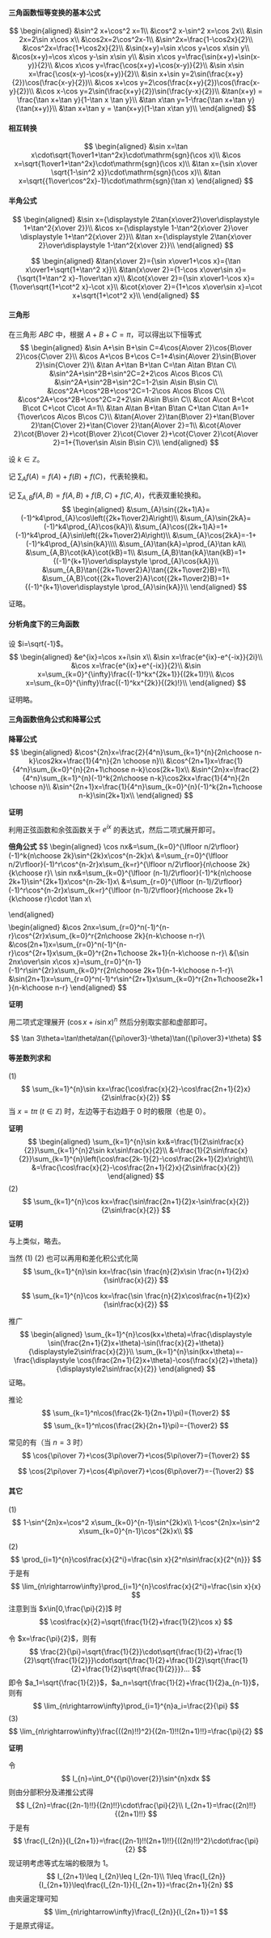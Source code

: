 #### 三角函数恒等变换的基本公式

$$
\begin{aligned}
&\sin^2 x+\cos^2 x=1\\
&\cos^2 x-\sin^2 x=\cos 2x\\
&\sin 2x=2\sin x\cos x\\
&\cos2x=2\cos^2x-1\\
&\sin^2x=\frac{1-\cos2x}{2}\\
&\cos^2x=\frac{1+\cos2x}{2}\\
&\sin(x+y)=\sin x\cos y+\cos x\sin y\\
&\cos(x+y)=\cos x\cos y-\sin x\sin y\\
&\sin x\cos y=\frac{\sin(x+y)+\sin(x-y)}{2}\\
&\cos x\cos y=\frac{\cos(x+y)+\cos(x-y)}{2}\\
&\sin x\sin x=\frac{\cos(x-y)-\cos(x+y)}{2}\\
&\sin x+\sin y=2\sin(\frac{x+y}{2})\cos(\frac{x-y}{2})\\
&\cos x+\cos y=2\cos(\frac{x+y}{2})\cos(\frac{x-y}{2})\\
&\cos x-\cos y=2\sin(\frac{x+y}{2})\sin(\frac{y-x}{2})\\
&\tan(x+y) = \frac{\tan x+\tan y}{1-\tan x \tan y}\\
&\tan x\tan y=1-\frac{\tan x+\tan y}{\tan(x+y)}\\
&\tan x+\tan y = \tan(x+y)(1-\tan x\tan y)\\
\end{aligned}
$$

#### 相互转换
$$
\begin{aligned}
&\sin x=\tan x\cdot\sqrt{1\over1+\tan^2x}\cdot\mathrm{sgn}(\cos x)\\
&\cos x=\sqrt{1\over1+\tan^2x}\cdot\mathrm{sgn}(\cos x)\\
&\tan x={\sin x\over \sqrt{1-\sin^2 x}}\cdot\mathrm{sgn}(\cos x)\\
&\tan x=\sqrt{{1\over\cos^2x}-1}\cdot\mathrm{sgn}(\tan x)
\end{aligned}
$$

#### 半角公式
$$
\begin{aligned}
&\sin x={\displaystyle 2\tan{x\over2}\over\displaystyle 1+\tan^2{x\over 2}}\\
&\cos x={\displaystyle 1-\tan^2{x\over 2}\over \displaystyle 1+\tan^2{x\over 2}}\\
&\tan x={\displaystyle 2\tan{x\over 2}\over\displaystyle 1-\tan^2{x\over 2}}\\
\end{aligned}
$$

$$
\begin{aligned}
&\tan{x\over 2}={\sin x\over1+\cos x}={\tan x\over1+\sqrt{1+\tan^2 x}}\\
&\tan{x\over 2}={1-\cos x\over\sin x}={\sqrt{1+\tan^2 x}-1\over\tan x}\\
&\cot{x\over 2}={\sin x\over1-\cos x}={1\over\sqrt{1+\cot^2 x}-\cot x}\\
&\cot{x\over 2}={1+\cos x\over\sin x}=\cot x+\sqrt{1+\cot^2 x}\\
\end{aligned}
$$



#### 三角形

在三角形 $ABC$ 中，根据 $A+B+C=\pi$，可以得出以下恒等式
$$
\begin{aligned}
&\sin A+\sin B+\sin C=4\cos{A\over 2}\cos{B\over 2}\cos{C\over 2}\\
&\cos A+\cos B+\cos C=1+4\sin{A\over 2}\sin{B\over 2}\sin{C\over 2}\\
&\tan A+\tan B+\tan C=\tan A\tan B\tan C\\
&\sin^2A+\sin^2B+\sin^2C=2+2\cos A\cos B\cos C\\
&\sin^2A+\sin^2B+\sin^2C=1-2\sin A\sin B\sin C\\
&\cos^2A+\cos^2B+\cos^2C=1-2\cos A\cos B\cos C\\
&\cos^2A+\cos^2B+\cos^2C=2+2\sin A\sin B\sin C\\
&\cot A\cot B+\cot B\cot C+\cot C\cot A=1\\
&\tan A\tan B+\tan B\tan C+\tan C\tan A=1+{1\over\cos A\cos B\cos C}\\
&\tan{A\over 2}\tan{B\over 2}+\tan{B\over 2}\tan{C\over 2}+\tan{C\over 2}\tan{A\over 2}=1\\
&\cot{A\over 2}\cot{B\over 2}+\cot{B\over 2}\cot{C\over 2}+\cot{C\over 2}\cot{A\over 2}=1+{1\over\sin A\sin B\sin C}\\
\end{aligned}
$$

设 $k\in\mathbb{Z}$。

记 $\displaystyle\sum_{A}f(A)=f(A)+f(B)+f(C)$，代表轮换和。

记 $\displaystyle\sum_{A,B}f(A,B)=f(A,B)+f(B,C)+f(C,A)$，代表双重轮换和。
$$
\begin{aligned}
&\sum_{A}\sin{(2k+1)A}=(-1)^k4\prod_{A}\cos\left({2k+1\over2}A\right)\\
&\sum_{A}\sin{2kA}=(-1)^k4\prod_{A}\cos{kA}\\
&\sum_{A}\cos{(2k+1)A}=1+(-1)^k4\prod_{A}\sin\left({2k+1\over2}A\right)\\
&\sum_{A}\cos{2kA}=-1+(-1)^k4\prod_{A}\sin{kA}\\\\
&\sum_{A}\tan{kA}=\prod_{A}\tan kA\\
&\sum_{A,B}\cot{kA}\cot{kB}=1\\
&\sum_{A,B}\tan{kA}\tan{kB}=1+{(-1)^{k+1}\over\displaystyle \prod_{A}\cos{kA}}\\
&\sum_{A,B}\tan{{2k+1\over2}A}\tan{{2k+1\over2}B}=1\\
&\sum_{A,B}\cot{{2k+1\over2}A}\cot{{2k+1\over2}B}=1+{(-1)^{k+1}\over\displaystyle \prod_{A}\sin{kA}}\\
\end{aligned}
$$

证略。

#### 分析角度下的三角函数

设 $i=\sqrt{-1}$。
$$
\begin{aligned}
&e^{ix}=\cos x+i\sin x\\
&\sin x=\frac{e^{ix}-e^{-ix}}{2i}\\
&\cos x=\frac{e^{ix}+e^{-ix}}{2}\\
&\sin x=\sum_{k=0}^{\infty}\frac{(-1)^kx^{2k+1}}{(2k+1)!}\\
&\cos x=\sum_{k=0}^{\infty}\frac{(-1)^kx^{2k}}{(2k)!}\\
\end{aligned}
$$

证明略。

#### 三角函数倍角公式和降幂公式

**降幂公式**
$$
\begin{aligned}
&\cos^{2n}x=\frac{2}{4^n}\sum_{k=1}^{n}{2n\choose n-k}\cos2kx+\frac{1}{4^n}{2n \choose n}\\
&\cos^{2n+1}x=\frac{1}{4^n}\sum_{k=0}^{n}{2n+1\choose n-k}\cos(2k+1)x\\
&\sin^{2n}x=\frac{2}{4^n}\sum_{k=1}^{n}(-1)^k{2n\choose n-k}\cos2kx+\frac{1}{4^n}{2n \choose n}\\
&\sin^{2n+1}x=\frac{1}{4^n}\sum_{k=0}^{n}(-1)^k{2n+1\choose n-k}\sin(2k+1)x\\
\end{aligned}
$$

**证明**

利用正弦函数和余弦函数关于 $e^{ix}$ 的表达式，然后二项式展开即可。

**倍角公式**
$$
\begin{aligned}
\cos nx&=\sum_{k=0}^{\lfloor n/2\rfloor}(-1)^k{n\choose 2k}\sin^{2k}x\cos^{n-2k}x\\
&=\sum_{r=0}^{\lfloor n/2\rfloor}(-1)^r\cos^{n-2r}x\sum_{k=r}^{\lfloor n/2\rfloor}{n\choose 2k}{k\choose r}\\
\sin nx&=\sum_{k=0}^{\lfloor (n-1)/2\rfloor}(-1)^k{n\choose 2k+1}\sin^{2k+1}x\cos^{n-2k-1}x\\
&=\sum_{r=0}^{\lfloor (n-1)/2\rfloor}(-1)^r\cos^{n-2r}x\sum_{k=r}^{\lfloor (n-1)/2\rfloor}{n\choose 2k+1}{k\choose r}\cdot \tan x\\

\end{aligned}
$$
$$
\begin{aligned}
&\cos 2nx=\sum_{r=0}^n(-1)^{n-r}\cos^{2r}x\sum_{k=0}^r{2n\choose 2k}{n-k\choose n-r}\\
&\cos(2n+1)x=\sum_{r=0}^n(-1)^{n-r}\cos^{2r+1}x\sum_{k=0}^r{2n+1\choose 2k+1}{n-k\choose n-r}\\
&{\sin 2nx\over\sin x\cos x}=\sum_{r=0}^{n-1}(-1)^r\sin^{2r}x\sum_{k=0}^r{2n\choose 2k+1}{n-1-k\choose n-1-r}\\
&\sin(2n+1)x=\sum_{r=0}^n(-1)^r\sin^{2r+1}x\sum_{k=0}^r{2n+1\choose2k+1}{n-k\choose n-r}
\end{aligned}
$$

**证明**

用二项式定理展开 $(\cos x+i\sin x)^n$ 然后分别取实部和虚部即可。

$$
\tan 3\theta=\tan\theta\tan({\pi\over3}-\theta)\tan({\pi\over3}+\theta)
$$


#### 等差数列求和

$(1)$
$$
\sum_{k=1}^{n}\sin kx=\frac{\cos\frac{x}{2}-\cos\frac{2n+1}{2}x}{2\sin\frac{x}{2}}
$$
当 $x=t\pi\ (t\in\mathbb{Z})$ 时，左边等于右边趋于 $0$ 时的极限（也是 $0$）。 

**证明**
$$
\begin{aligned}
\sum_{k=1}^{n}\sin kx&=\frac{1}{2\sin\frac{x}{2}}\sum_{k=1}^{n}2\sin kx\sin\frac{x}{2}\\
&=\frac{1}{2\sin\frac{x}{2}}\sum_{k=1}^{n}\left(\cos\frac{2k-1}{2}-\cos\frac{2k+1}{2}x\right)\\
&=\frac{\cos\frac{x}{2}-\cos\frac{2n+1}{2}x}{2\sin\frac{x}{2}}
\end{aligned}
$$
$(2)$
$$
\sum_{k=1}^{n}\cos kx=\frac{\sin\frac{2n+1}{2}x-\sin\frac{x}{2}}{2\sin\frac{x}{2}}
$$
**证明**

与上类似，略去。

当然 $(1)\ (2)$ 也可以再用和差化积公式化简
$$
\sum_{k=1}^{n}\sin kx=\frac{\sin \frac{n}{2}x\sin \frac{n+1}{2}x}{\sin\frac{x}{2}}
$$

$$
\sum_{k=1}^{n}\cos kx=\frac{\sin \frac{n}{2}x\cos\frac{n+1}{2}x}{\sin\frac{x}{2}}
$$

推广
$$
\begin{aligned}
\sum_{k=1}^{n}\cos(kx+\theta)=\frac{\displaystyle \sin(\frac{2n+1}{2}x+\theta)-\sin(\frac{x}{2}+\theta)}{\displaystyle2\sin\frac{x}{2}}\\
\sum_{k=1}^{n}\sin(kx+\theta)=-\frac{\displaystyle \cos(\frac{2n+1}{2}x+\theta)-\cos(\frac{x}{2}+\theta)}{\displaystyle2\sin\frac{x}{2}}
\end{aligned}
$$
证略。

推论
$$
\sum_{k=1}^n\cos(\frac{2k-1}{2n+1}\pi)={1\over2}
$$
$$
\sum_{k=1}^n\cos(\frac{2k}{2n+1}\pi)=-{1\over2}
$$

常见的有（当 $n=3$ 时）
$$
\cos{\pi\over 7}+\cos{3\pi\over7}+\cos{5\pi\over7}={1\over2}
$$

$$
\cos{2\pi\over 7}+\cos{4\pi\over7}+\cos{6\pi\over7}=-{1\over2}
$$



#### 其它

$(1)$
$$
1-\sin^{2n}x=\cos^2 x\sum_{k=0}^{n-1}\sin^{2k}x\\
1-\cos^{2n}x=\sin^2 x\sum_{k=0}^{n-1}\cos^{2k}x\\
$$

$(2)$
$$
\prod_{i=1}^{n}\cos\frac{x}{2^i}=\frac{\sin x}{2^n\sin\frac{x}{2^{n}}}
$$
于是有
$$
\lim_{n\rightarrow\infty}\prod_{i=1}^{n}\cos\frac{x}{2^i}=\frac{\sin x}{x}
$$
注意到当 $x\in[0,\frac{\pi}{2}]$ 时
$$
\cos\frac{x}{2}=\sqrt{\frac{1}{2}+\frac{1}{2}\cos x}
$$


令 $x=\frac{\pi}{2}$，则有
$$
\frac{2}{\pi}=\sqrt{\frac{1}{2}}\cdot\sqrt{\frac{1}{2}+\frac{1}{2}\sqrt{\frac{1}{2}}}\cdot\sqrt{\frac{1}{2}+\frac{1}{2}\sqrt{\frac{1}{2}+\frac{1}{2}\sqrt{\frac{1}{2}}}}...
$$
即令 $a_1=\sqrt{\frac{1}{2}}$，$a_n=\sqrt{\frac{1}{2}+\frac{1}{2}a_{n-1}}$，则有
$$
\lim_{n\rightarrow\infty}\prod_{i=1}^{n}a_i=\frac{2}{\pi}
$$
$(3)$
$$
\lim_{n\rightarrow\infty}\frac{((2n)!!)^2}{(2n-1)!!(2n+1)!!}=\frac{\pi}{2}
$$

**证明**

令
$$
I_{n}=\int_0^{{\pi}\over{2}}\sin^{n}xdx
$$
则由分部积分及递推公式得
$$
I_{2n}=\frac{(2n-1)!!}{(2n)!!}\cdot\frac{\pi}{2}\\
I_{2n+1}=\frac{(2n)!!}{(2n+1)!!}
$$
于是有
$$
\frac{I_{2n}}{I_{2n+1}}=\frac{(2n-1)!!(2n+1)!!}{((2n)!!)^2}\cdot\frac{\pi}{2}
$$
现证明考虑等式左端的极限为 $1$。
$$
I_{2n+1}\leq I_{2n}\leq I_{2n-1}\\
1\leq \frac{I_{2n}}{I_{2n+1}}\leq\frac{I_{2n-1}}{I_{2n+1}}=\frac{2n+1}{2n}
$$
由夹逼定理可知
$$
\lim_{n\rightarrow\infty}\frac{I_{2n}}{I_{2n+1}}=1
$$
于是原式得证。













